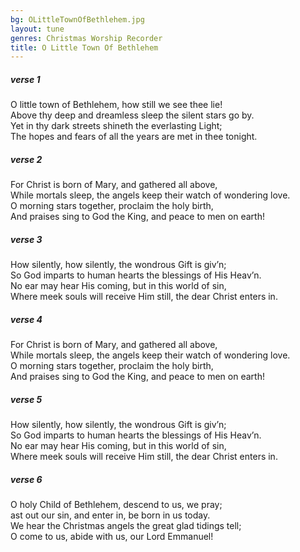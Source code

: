 ```yaml
---
bg: OLittleTownOfBethlehem.jpg
layout: tune
genres: Christmas Worship Recorder
title: O Little Town Of Bethlehem 
---
```

 
  
  
##### verse 1  
  
O little town of Bethlehem, how still we see thee lie!  
Above thy deep and dreamless sleep the silent stars go by.  
Yet in thy dark streets shineth the everlasting Light;  
The hopes and fears of all the years are met in thee tonight.  
  
##### verse 2  
  
For Christ is born of Mary, and gathered all above,  
While mortals sleep, the angels keep their watch of wondering love.  
O morning stars together, proclaim the holy birth,  
And praises sing to God the King, and peace to men on earth!  
  
##### verse 3  
  
How silently, how silently, the wondrous Gift is giv’n;  
So God imparts to human hearts the blessings of His Heav’n.  
No ear may hear His coming, but in this world of sin,  
Where meek souls will receive Him still, the dear Christ enters in.  
  
##### verse 4  
  
For Christ is born of Mary, and gathered all above,  
While mortals sleep, the angels keep their watch of wondering love.  
O morning stars together, proclaim the holy birth,  
And praises sing to God the King, and peace to men on earth!  
  
##### verse 5  
  
How silently, how silently, the wondrous Gift is giv’n;  
So God imparts to human hearts the blessings of His Heav’n.  
No ear may hear His coming, but in this world of sin,  
Where meek souls will receive Him still, the dear Christ enters in.  
  
##### verse 6  
  
O holy Child of Bethlehem, descend to us, we pray;  
ast out our sin, and enter in, be born in us today.  
We hear the Christmas angels the great glad tidings tell;  
O come to us, abide with us, our Lord Emmanuel!  
  
